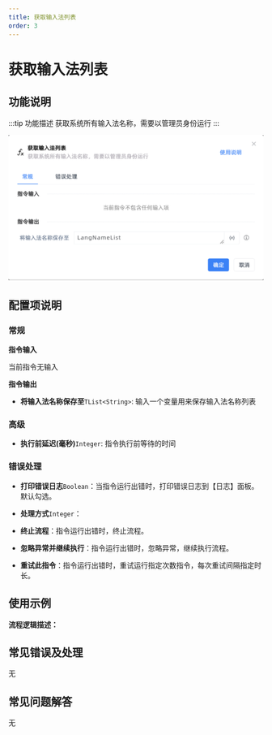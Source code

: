 ```yaml
---
title: 获取输入法列表
order: 3
---
```


# 获取输入法列表

## 功能说明

:::tip 功能描述
获取系统所有输入法名称，需要以管理员身份运行
:::

![获取输入法列表](../../../assets/获取输入法列表_command.png)

## 配置项说明

### 常规

**指令输入**

当前指令无输入


**指令输出**

- **将输入法名称保存至**`TList<String>`: 输入一个变量用来保存输入法名称列表

### 高级

- **执行前延迟(毫秒)**`Integer`: 指令执行前等待的时间

### 错误处理

- **打印错误日志**`Boolean`：当指令运行出错时，打印错误日志到【日志】面板。默认勾选。

- **处理方式**`Integer`：

 - **终止流程**：指令运行出错时，终止流程。

 - **忽略异常并继续执行**：指令运行出错时，忽略异常，继续执行流程。

 - **重试此指令**：指令运行出错时，重试运行指定次数指令，每次重试间隔指定时长。

## 使用示例

**流程逻辑描述：** 

## 常见错误及处理

无

## 常见问题解答

无

